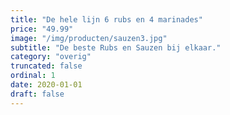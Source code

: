 ```yaml
---
title: "De hele lijn 6 rubs en 4 marinades"
price: "49.99"
image: "/img/producten/sauzen3.jpg"
subtitle: "De beste Rubs en Sauzen bij elkaar."
category: "overig"
truncated: false
ordinal: 1
date: 2020-01-01
draft: false
---
```




